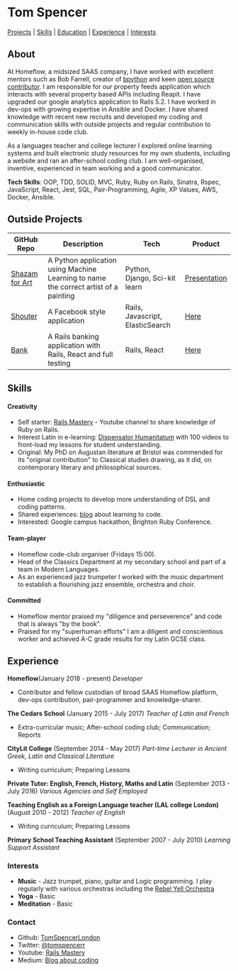 # Tom Spencer

[Projects](#projects) | [Skills](#skills) | [Education](#education) | [Experience](#experience) | [Interests](#interests)

## About 

At Homeflow, a midsized SAAS company, I have worked with excellent mentors such as Bob Farrell, creator of [bpython](https://github.com/bpython/bpython) and keen [open source contributor](https://github.com/bobf?tab=repositories). I am responsible for our property feeds application which interacts with several property based APIs including Reapit. 
I have upgraded our google analytics application to Rails 5.2. I have worked in dev-ops with growing expertise in Ansible and Docker. I have shared knowledge with recent new recruits and developed my coding and communication skills with outside projects and regular contribution to weekly in-house code club.

As a languages teacher and college lecturer I explored online learning systems and built electronic study resources for my own students, including a website and ran an after-school coding club. I am well-organised, inventive, experienced in team working and a good communicator.

__Tech Skills__: OOP, TDD, SOLID, MVC, Ruby, Ruby on Rails, Sinatra, Rspec, JavaScript, React, Jest, SQL, Pair-Programming, Agile, XP Values, AWS, Docker, Ansible.

## Outside Projects

| GitHub Repo | Description | Tech | Product 
| ----------- | ----------- | ---- | ------- 
| [Shazam for Art](https://github.com/TomSpencerLondon/shazam_for_art)| A Python application using Machine Learning to name the correct artist of a painting | Python, Django, Sci-kit learn | [Presentation](https://www.facebook.com/MakersAcademy/videos/vb.367457470014643/1525253554235023/?type=2&theater)
| [Shouter](https://github.com/TomSpencerLondon/Shouter) | A Facebook style application | Rails, Javascript, ElasticSearch | [Here](https://vast-atoll-20319.herokuapp.com/)
| [Bank](https://github.com/TomSpencerLondon/bank_application)| A Rails banking application with Rails, React and full testing| Rails, React |  [Here](https://bankapporganiser.herokuapp.com/)

## Skills

#### Creativity
* Self starter: [Rails Mastery](https://www.youtube.com/watch?v=JyM_sRkGaME) - Youtube channel to share knowledge of Ruby on Rails.
* Interest Latin in e-learning: [Dispensator Humanitatum](https://www.youtube.com/watch?v=VM4ScXd5CkA&list=PLhhkrQZ2EUKwmtj99Xz95r6rpRnGZ5Brb&index=21) with 100 videos to front-load my lessons for student understanding. 
* Original: My PhD on Augustan literature at Bristol was commended for its "original contribution" to Classical studies drawing, as it did, on contemporary literary and philosophical sources.  


#### Enthusiastic
* Home coding projects to develop more understanding of DSL and coding patterns.
* Shared experiences: [blog](https://medium.com/@tomspencer_uk) about learning to code. 
* Interested: Google campus hackathon, Brighton Ruby Conference.

#### Team-player
* Homeflow code-club organiser (Fridays 15:00).
* Head of the Classics Department at my secondary school and part of a team in Modern Languages. 
* As an experienced jazz trumpeter I worked with the music department to establish a flourishing jazz ensemble, orchestra and choir.

#### Committed
* Homeflow mentor praised my "diligence and perseverence" and code that is always "by the book".
* Praised for my "superhuman efforts" I am a diligent and conscientious worker and achieved A-C grade results for my Latin GCSE class.

## Experience

**Homeflow**(January 2018 - present)
*Developer*
- Contributor and fellow custodian of broad SAAS Homeflow platform, dev-ops contribution, pair-programmer and knowledge-sharer. 

**The Cedars School** (January 2015 - July 2017) 
*Teacher of Latin and French*
- Extra-curricular music; After-school coding club; Communication; Reports 

**CityLit College** (September 2014 - May 2017) 
*Part-time Lecturer in Ancient Greek, Latin and Classical Literature*
- Writing curriculum; Preparing Lessons 

**Private Tutor: English, French, History, Maths and Latin** (September 2013 - July 2016)
*Various Agencies and Self Employed* 

**Teaching English as a Foreign Language teacher (LAL college London)** (August 2010 - 2012)
*Teacher of English* 
- Writing curriculum; Preparing Lessons

**Primary School Teaching Assistant** (September 2007 - July 2010)
*Learning Support Assistant*

### Interests

- **Music** - Jazz trumpet, piano, guitar and Logic programming. I play regularly with various orchestras including the [Rebel Yell Orchestra](https://www.youtube.com/watch?v=oY3XAV5X0cs)
- **Yoga** - Basic
- **Meditation** - Basic

### Contact
- Github: [TomSpencerLondon](https://github.com/TomSpencerLondon)
- Twitter: [@tomspencerr](https://twitter.com/TomSpencerr/media)
- Youtube: [Rails Mastery](https://www.youtube.com/watch?v=JyM_sRkGaME)
- Medium: [Blog about coding](https://medium.com/@tomspencer_uk)
